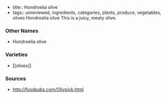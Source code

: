 - title:: Hondroelia olive
- tags:: unreviewed, ingredients, categories, plants, produce, vegetables, olives
Hondroelia olive This is a juicy, meaty olive.

### Other Names

* Hondroelia olive

### Varieties

* [[olives]]

### Sources
* http://foodsubs.com/Olivpick.html
